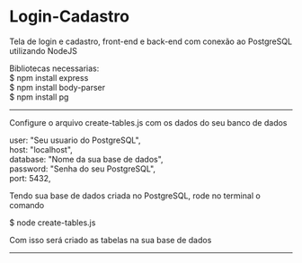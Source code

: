 # Login-Cadastro
Tela de login e cadastro, front-end e back-end com conexão ao PostgreSQL utilizando NodeJS


Bibliotecas necessarias: <br>
 $ npm install express <br>
 $ npm install body-parser <br>
 $ npm install pg <br>

--------------------------------------------------------------------------------------------------

Configure o arquivo create-tables.js com os dados do seu banco de dados

  user: "Seu usuario do PostgreSQL", <br/>
  host: "localhost", <br/>
  database: "Nome da sua base de dados", <br/>
  password: "Senha do seu PostgreSQL", <br/>
  port: 5432, <br/>


Tendo sua base de dados criada no PostgreSQL, rode no terminal o comando <br/>

 $ node create-tables.js

Com isso será criado as tabelas na sua base de dados

--------------------------------------------------------------------------------------------------
